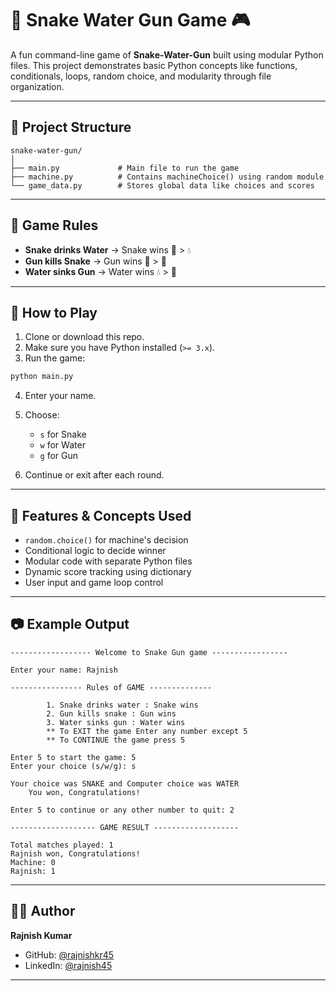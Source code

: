 # 🐍 Snake Water Gun Game 🎮

A fun command-line game of **Snake-Water-Gun** built using modular Python files. This project demonstrates basic Python concepts like functions, conditionals, loops, random choice, and modularity through file organization.

---

## 📁 Project Structure

```
snake-water-gun/
│
├── main.py             # Main file to run the game
├── machine.py          # Contains machineChoice() using random module
└── game_data.py        # Stores global data like choices and scores
```

---

## 🎯 Game Rules

* **Snake drinks Water** → Snake wins 🐍 > 💧
* **Gun kills Snake** → Gun wins 🔫 > 🐍
* **Water sinks Gun** → Water wins 💧 > 🔫

---

## 🚀 How to Play

1. Clone or download this repo.
2. Make sure you have Python installed (`>= 3.x`).
3. Run the game:

```bash
python main.py
```

4. Enter your name.
5. Choose:

   * `s` for Snake
   * `w` for Water
   * `g` for Gun
6. Continue or exit after each round.

---

## 🧠 Features & Concepts Used

* `random.choice()` for machine's decision
* Conditional logic to decide winner
* Modular code with separate Python files
* Dynamic score tracking using dictionary
* User input and game loop control

---

## 📷 Example Output

```
------------------ Welcome to Snake Gun game -----------------

Enter your name: Rajnish

---------------- Rules of GAME --------------

        1. Snake drinks water : Snake wins
        2. Gun kills snake : Gun wins
        3. Water sinks gun : Water wins
        ** To EXIT the game Enter any number except 5
        ** To CONTINUE the game press 5

Enter 5 to start the game: 5
Enter your choice (s/w/g): s

Your choice was SNAKE and Computer choice was WATER
    You won, Congratulations!

Enter 5 to continue or any other number to quit: 2

------------------- GAME RESULT -------------------

Total matches played: 1
Rajnish won, Congratulations!
Machine: 0
Rajnish: 1
```

---

<!-- ## 📌 To-Do / Future Improvements

* Add GUI using `tkinter` or `pygame`
* Store scores across sessions
* Add animations or sound effects -->


## 🧑‍💻 Author

**Rajnish Kumar**

* GitHub: [@rajnishkr45](https://github.com/rajnishkr45)
* LinkedIn: [@rajnish45](https://www.linkedin.com/in/rajnish45)

---
